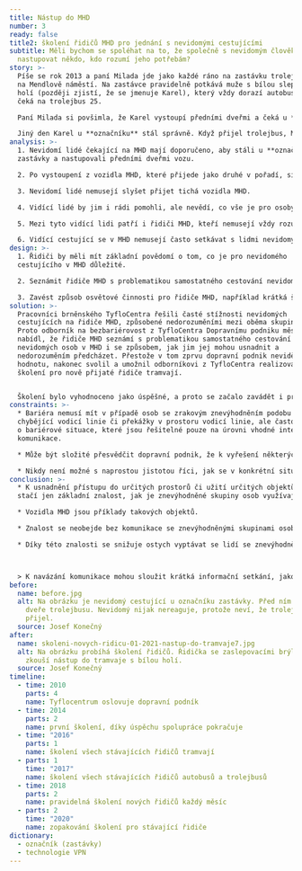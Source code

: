 ```yaml
---
title: Nástup do MHD
number: 3
ready: false
title2: školení řidičů MHD pro jednání s nevidomými cestujícími
subtitle: Měli bychom se spoléhat na to, že společně s nevidomým člověkem bude
  nastupovat někdo, kdo rozumí jeho potřebám?
story: >-
  Píše se rok 2013 a paní Milada jde jako každé ráno na zastávku trolejbusu 25
  na Mendlově náměstí. Na zastávce pravidelně potkává muže s bílou slepeckou
  holí (později zjistí, že se jmenuje Karel), který vždy dorazí autobusem a pak
  čeká na trolejbus 25.

  Paní Milada si povšimla, že Karel vystoupí předními dveřmi a čeká u **označníku** zastávky. Když přijede trolejbus, Karel aktivuje jeho hlasový majáček (**technologie VPN**), aby se dozvěděl, je li to linka číslo 25, a případně nastoupí předními dveřmi. Jednou ale tato rutina proběhla jinak. Karlův autobus zastavil na zastávce jako druhý v pořadí za vozem jiné linky. Karel vystoupil předními dveřmi, a aniž by to tušil, nestál v tomto případě u **označníku**, ale uprostřed nástupiště. Když přijel trolejbus, Milada nastoupila, nicméně Karlovi se nastoupit nedařilo, neboť teď před sebou neměl přední dveře vozu. Začal holí oťukávat bok trolejbusu. Milada na něj proto zavolala, kudy se dostane ke dveřím a Karel úspěšně nastoupil. Pan řidič na něj ale zavolal: „Sakra, chlape, nevíš, že máš stát u označníku?“ Karel se omlouval, že si prý myslel, že u **označníku** stojí, neboť z autobusu vystoupil předními dveřmi a neviděl, že je jinde.

  Jiný den Karel u **označníku** stál správně. Když přijel trolejbus, Milada nastoupila, nicméně Karel zůstal stát venku. Řidič se na něj zmateně díval, a když Karel stále nenastupoval, začal zavírat dveře. Milada zastavila řidiče a zavolala ven na Karla, že je tu jeho trolejbus 25. Karel urychleně nastoupil a poté Miladě velmi děkoval za upozornění. Ale že prý trolejbusy jsou dnes tak tiché, že v tom okolním hluku vůbec neslyšel, jak trolejbus přijel.
analysis: >-
  1. Nevidomí lidé čekající na MHD mají doporučeno, aby stáli u **označníku**
  zastávky a nastupovali předními dveřmi vozu.

  2. Po vystoupení z vozidla MHD, které přijede jako druhé v pořadí, si mohou mylně myslet, že vystoupili u **označníku** zastávky.

  3. Nevidomí lidé nemusejí slyšet přijet tichá vozidla MHD.

  4. Vidící lidé by jim i rádi pomohli, ale nevědí, co vše je pro osoby nevidomé při cestování MHD problémem.

  5. Mezi tyto vidící lidi patří i řidiči MHD, kteří nemusejí vždy rozumět počínání nevidomého cestujícího.

  6. Vidící cestující se v MHD nemusejí často setkávat s lidmi nevidomými, ale řidiči se s nimi potkávají pravidelně.
design: >-
  1. Řidiči by měli mít základní povědomí o tom, co je pro nevidomého
  cestujícího v MHD důležité.

  2. Seznámit řidiče MHD s problematikou samostatného cestování nevidomých cestujících.

  3. Zavést způsob osvětové činnosti pro řidiče MHD, například krátká školení o této problematic
solution: >-
  Pracovníci brněnského TyfloCentra řešili časté stížnosti nevidomých
  cestujících na řidiče MHD, způsobené nedorozuměními mezi oběma skupinami.
  Proto odborník na bezbariérovost z TyfloCentra Dopravnímu podniku města Brna
  nabídl, že řidiče MHD seznámí s problematikou samostatného cestování
  nevidomých osob v MHD i se způsobem, jak jim jej mohou usnadnit a
  nedorozuměním předcházet. Přestože v tom zprvu dopravní podnik neviděl
  hodnotu, nakonec svolil a umožnil odborníkovi z TyfloCentra realizovat první
  školení pro nově přijaté řidiče tramvají.


  Školení bylo vyhodnoceno jako úspěšné, a proto se začalo zavádět i pro nové řidiče trolejbusů a autobusů a nakonec i pro všechny stávající řidiče. S využitím ukázek, pomůcek a příhod přímo z reálného života dokázal odborník z TyfloCentra, sám nevidomý, řidičům přiblížit problematiku nevidomého cestujícího v MHD. Školení se ukázalo jako efektivní a řidiči byli překvapeni, jak snadno lze těmto cestujícím ulehčit cestování, když porozumí důvodům jejich chování. Dopravní podnik proto soudí, že šlo skutečně pouze o pochopení problematiky a překonání určité obavy, jak k nevidomým cestujícím přistupovat.
constraints: >-
  * Bariéra nemusí mít v případě osob se zrakovým znevýhodněním podobu pouze
  chybějící vodicí linie či překážky v prostoru vodicí linie, ale často může jít
  o bariérové situace, které jsou řešitelné pouze na úrovni vhodné interakce a
  komunikace.

  * Může být složité přesvědčit dopravní podnik, že k vyřešení některých bariérových situací skutečně může stačit „tak málo“.

  * Nikdy není možné s naprostou jistotou říci, jak se v konkrétní situaci zachová i vyškolený řidič.
conclusion: >-
  * K usnadnění přístupu do určitých prostorů či užití určitých objektů mnohdy
  stačí jen základní znalost, jak je znevýhodněné skupiny osob využívají.

  * Vozidla MHD jsou příklady takových objektů.

  * Znalost se neobejde bez komunikace se znevýhodněnými skupinami osob.

  * Díky této znalosti se snižuje ostych vyptávat se lidí se znevýhodněním na jejich další potřeby.



  > K navázání komunikace mohou sloužit krátká informační setkání, jako jsou povinná školení řidičů.
before:
  name: before.jpg
  alt: Na obrázku je nevidomý cestující u označníku zastávky. Před ním otevřené
    dveře trolejbusu. Nevidomý nijak nereaguje, protože neví, že trolejbus už
    přijel.
  source: Josef Konečný
after:
  name: skoleni-novych-ridicu-01-2021-nastup-do-tramvaje7.jpg
  alt: Na obrázku probíhá školení řidičů. Řidička se zaslepovacími brýlemi si
    zkouší nástup do tramvaje s bílou holí.
  source: Josef Konečný
timeline:
  - time: 2010
    parts: 4
    name: Tyflocentrum oslovuje dopravní podník
  - time: 2014
    parts: 2
    name: první školení, díky úspěchu spolupráce pokračuje
  - time: "2016"
    parts: 1
    name: školení všech stávajících řidičů tramvají
  - parts: 1
    time: "2017"
    name: školení všech stávajících řidičů autobusů a trolejbusů
  - time: 2018
    parts: 2
    name: pravidelná školení nových řidičů každý měsíc
  - parts: 2
    time: "2020"
    name: zopakování školení pro stávající řidiče
dictionary:
  - označník (zastávky)
  - technologie VPN
---
```

